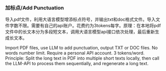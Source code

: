 ### 加标点/Add Punctuation
导入pdf文件，利用大语言模型增添标点符号，并输出txt和doc格式文件。导入文件字数不限。需要有自己的api账户。花费约为3tokens每字。原理：在本地将pdf文件中的长文本分为多段短文本，调用大语言模型api接口依次处理，最后重新生成长文本。

Import PDF files, use LLM to add punctuation, output TXT or DOC files. No words number limit. Require a personal API account. 3 tokens/word. Principle: Split the long text in PDF into multiple short texts locally, then call the LLM-API to process them sequentially, and regenerate a long text.
